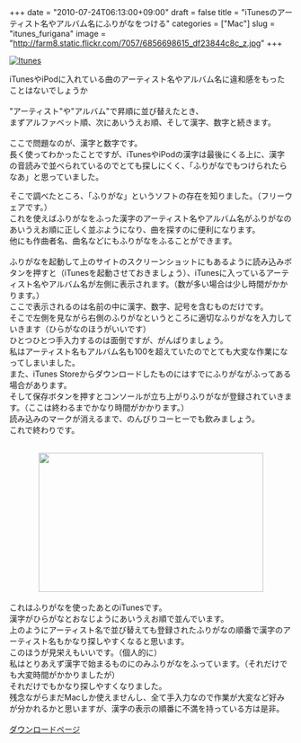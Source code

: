 +++
date = "2010-07-24T06:13:00+09:00"
draft = false
title = "iTunesのアーティスト名やアルバム名にふりがなをつける"
categories = ["Mac"]
slug = "itunes_furigana"
image = "http://farm8.static.flickr.com/7057/6856698615_df23844c8c_z.jpg"
+++

<a href="http://www.flickr.com/photos/21649179@N00/6856698615/" title="Itunes by fdecomite, on Flickr" target="_blank"><img class="flickr_photo" src="http://farm8.static.flickr.com/7057/6856698615_df23844c8c_z.jpg" alt="Itunes" /></a>

iTunesやiPodに入れている曲のアーティスト名やアルバム名に違和感をもったことはないでしょうか<br />
<br />
"アーティスト"や"アルバム"で昇順に並び替えたとき、<br />
まずアルファベット順、次にあいうえお順、そして漢字、数字と続きます。<br />
<br />
ここで問題なのが、漢字と数字です。<br />
長く使ってわかったことですが、iTunesやiPodの漢字は最後にくる上に、漢字の音読みで並べられているのでとても探しにくく、「ふりがなでもつけられたらなあ」と思っていました。

<!--more-->

そこで調べたところ、「ふりがな」というソフトの存在を知りました。（フリーウェアです。）<br />
これを使えばふりがなをふった漢字のアーティスト名やアルバム名がふりがなのあいうえお順に正しく並ぶようになり、曲を探すのに便利になります。<br />
他にも作曲者名、曲名などにもふりがなをふることができます。<br />
<br />
ふりがなを起動して上のサイトのスクリーンショットにもあるように読み込みボタンを押すと（iTunesを起動させておきましょう）、iTunesに入っているアーティスト名やアルバム名が左側に表示されます。（数が多い場合は少し時間がかかります。）<br />
ここで表示されるのは名前の中に漢字、数字、記号を含むものだけです。<br />
そこで左側を見ながら右側のふりがなというところに適切なふりがなを入力していきます（ひらがなのほうがいいです）<br />
ひとつひとつ手入力するのは面倒ですが、がんばりましょう。<br />
私はアーティスト名もアルバム名も100を超えていたのでとても大変な作業になってしまいました。<br />
また、iTunes Storeからダウンロードしたものにはすでにふりがながふってある場合があります。<br />
そして保存ボタンを押すとコンソールが立ち上がりふりがなが登録されていきます。（ここは終わるまでかなり時間がかかります。）<br />
読み込みのマークが消えるまで、のんびりコーヒーでも飲みましょう。<br />
これで終わりです。<br />
<br />
<div class="separator" style="clear: both; text-align: center;"><a href="http://3.bp.blogspot.com/__65Q-o0q1tw/TSolw04r2DI/AAAAAAAABDw/Q4Y0nPBlQ6s/s1600/20101025180549.jpg" imageanchor="1" style="margin-left: 1em; margin-right: 1em;"><img border="0" height="248" src="http://3.bp.blogspot.com/__65Q-o0q1tw/TSolw04r2DI/AAAAAAAABDw/Q4Y0nPBlQ6s/s400/20101025180549.jpg" width="400" /></a></div><br />
これはふりがなを使ったあとのiTunesです。<br />
漢字がひらがなとおなじようにあいうえお順で並んでいます。<br />
上のようにアーティスト名で並び替えても登録されたふりがなの順番で漢字のアーティスト名もかなり探しやすくなると思います。<br />
このほうが見栄えもいいです。（個人的に）<br />
私はとりあえず漢字で始まるものにのみふりがなをふっています。（それだけでも大変時間がかかりましたが）<br />
それだけでもかなり探しやすくなりました。<br />
残念ながらまだMacしか使えませんし、全て手入力なので作業が大変など好みが分かれるかと思いますが、漢字の表示の順番に不満を持っている方は是非。<br />
<br />
<a href="http://homepage.mac.com/nsekine/SYW/software/japanese/furigana/index.html">ダウンロードページ</a><br />
